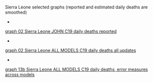Sierra Leone selected graphs (reported and estimated daily deaths are smoothed) 

*

[graph 02 Sierra Leone JOHN C19 daily deaths reported](https://github.com/pourmalek/CovidLongitudinal/blob/main/output/countries/Sierra%20Leone/graph%2002%20Sierra%20Leone%20JOHN%20C19%20daily%20deaths%20reported.pdf)


*

[graph 02 Sierra Leone ALL MODELS C19 daily deaths all updates](https://github.com/pourmalek/CovidLongitudinal/blob/main/output/countries/Sierra%20Leone/graph%2002%20Sierra%20Leone%20ALL%20MODELS%20C19%20daily%20deaths%20all%20updates.pdf)


*

[graph 13b Sierra Leone ALL MODELS C19 daily deaths, error measures across models](https://github.com/pourmalek/CovidLongitudinal/blob/main/output/countries/Sierra%20Leone/graph%2013b%20Sierra%20Leone%20ALL%20MODELS%20C19%20daily%20deaths%2C%20error%20measures%20across%20models.pdf)

